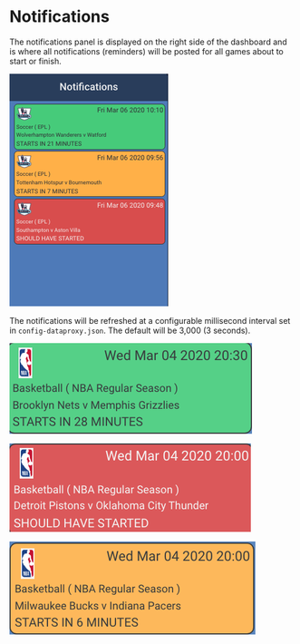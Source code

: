 # Notifications

The notifications panel is displayed on the right side of the dashboard and is where all notifications \(reminders\) will be posted for all games about to start or finish.

![](../../../.gitbook/assets/screen-shot-2020-03-06-at-9.49.06-am.png)

The notifications will be refreshed at a configurable millisecond interval set in `config-dataproxy.json`. The default will be 3,000 \(3 seconds\).





![](../../../.gitbook/assets/screen-shot-2020-03-04-at-8.02.09-pm.png)

![](../../../.gitbook/assets/screen-shot-2020-03-04-at-8.02.20-pm.png)

![](../../../.gitbook/assets/screen-shot-2020-03-04-at-7.53.24-pm.png)

